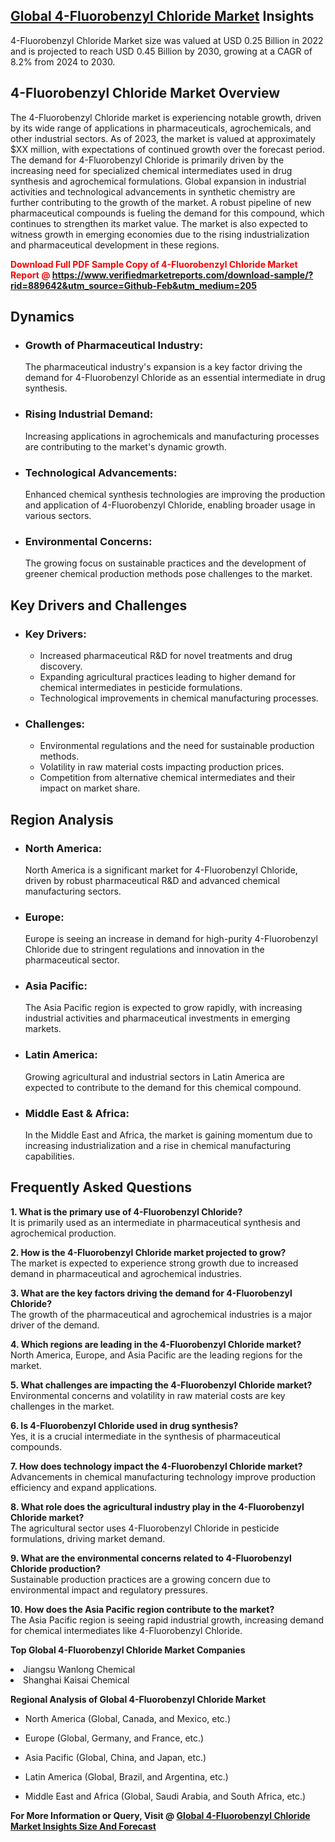 <h2><a href="https://www.verifiedmarketreports.com/download-sample/?rid=889642&amp;utm_source=Github&amp;utm_medium=205" target="_blank">Global 4-Fluorobenzyl Chloride Market</a> Insights</h2><p>4-Fluorobenzyl Chloride Market size was valued at USD 0.25 Billion in 2022 and is projected to reach USD 0.45 Billion by 2030, growing at a CAGR of 8.2% from 2024 to 2030.</p><p> <h2>4-Fluorobenzyl Chloride Market Overview</h2> <p>The 4-Fluorobenzyl Chloride market is experiencing notable growth, driven by its wide range of applications in pharmaceuticals, agrochemicals, and other industrial sectors. As of 2023, the market is valued at approximately $XX million, with expectations of continued growth over the forecast period. The demand for 4-Fluorobenzyl Chloride is primarily driven by the increasing need for specialized chemical intermediates used in drug synthesis and agrochemical formulations. Global expansion in industrial activities and technological advancements in synthetic chemistry are further contributing to the growth of the market. A robust pipeline of new pharmaceutical compounds is fueling the demand for this compound, which continues to strengthen its market value. The market is also expected to witness growth in emerging economies due to the rising industrialization and pharmaceutical development in these regions.</p> <p><strong><p><span class=""><span style="color: #ff0000;"><strong>Download Full PDF Sample Copy of 4-Fluorobenzyl Chloride Market Report</strong> @ </span><a href="https://www.verifiedmarketreports.com/download-sample/?rid=889642&amp;utm_source=Github-Feb&amp;utm_medium=205" target="_blank">https://www.verifiedmarketreports.com/download-sample/?rid=889642&amp;utm_source=Github-Feb&amp;utm_medium=205</a></span></p></strong></p> <h2>Dynamics</h2> <ul> <li><h3>Growth of Pharmaceutical Industry:</h3> The pharmaceutical industry's expansion is a key factor driving the demand for 4-Fluorobenzyl Chloride as an essential intermediate in drug synthesis.</li> <li><h3>Rising Industrial Demand:</h3> Increasing applications in agrochemicals and manufacturing processes are contributing to the market's dynamic growth.</li> <li><h3>Technological Advancements:</h3> Enhanced chemical synthesis technologies are improving the production and application of 4-Fluorobenzyl Chloride, enabling broader usage in various sectors.</li> <li><h3>Environmental Concerns:</h3> The growing focus on sustainable practices and the development of greener chemical production methods pose challenges to the market.</li> </ul> <h2>Key Drivers and Challenges</h2> <ul> <li><h3>Key Drivers:</h3> <ul> <li>Increased pharmaceutical R&D for novel treatments and drug discovery.</li> <li>Expanding agricultural practices leading to higher demand for chemical intermediates in pesticide formulations.</li> <li>Technological improvements in chemical manufacturing processes.</li> </ul> </li> <li><h3>Challenges:</h3> <ul> <li>Environmental regulations and the need for sustainable production methods.</li> <li>Volatility in raw material costs impacting production prices.</li> <li>Competition from alternative chemical intermediates and their impact on market share.</li> </ul> </li> </ul> <h2>Region Analysis</h2> <ul> <li><h3>North America:</h3> North America is a significant market for 4-Fluorobenzyl Chloride, driven by robust pharmaceutical R&D and advanced chemical manufacturing sectors.</li> <li><h3>Europe:</h3> Europe is seeing an increase in demand for high-purity 4-Fluorobenzyl Chloride due to stringent regulations and innovation in the pharmaceutical sector.</li> <li><h3>Asia Pacific:</h3> The Asia Pacific region is expected to grow rapidly, with increasing industrial activities and pharmaceutical investments in emerging markets.</li> <li><h3>Latin America:</h3> Growing agricultural and industrial sectors in Latin America are expected to contribute to the demand for this chemical compound.</li> <li><h3>Middle East & Africa:</h3> In the Middle East and Africa, the market is gaining momentum due to increasing industrialization and a rise in chemical manufacturing capabilities.</li> </ul> <h2>Frequently Asked Questions</h2> <p><strong>1. What is the primary use of 4-Fluorobenzyl Chloride?</strong><br> It is primarily used as an intermediate in pharmaceutical synthesis and agrochemical production.</p> <p><strong>2. How is the 4-Fluorobenzyl Chloride market projected to grow?</strong><br> The market is expected to experience strong growth due to increased demand in pharmaceutical and agrochemical industries.</p> <p><strong>3. What are the key factors driving the demand for 4-Fluorobenzyl Chloride?</strong><br> The growth of the pharmaceutical and agrochemical industries is a major driver of the demand.</p> <p><strong>4. Which regions are leading in the 4-Fluorobenzyl Chloride market?</strong><br> North America, Europe, and Asia Pacific are the leading regions for the market.</p> <p><strong>5. What challenges are impacting the 4-Fluorobenzyl Chloride market?</strong><br> Environmental concerns and volatility in raw material costs are key challenges in the market.</p> <p><strong>6. Is 4-Fluorobenzyl Chloride used in drug synthesis?</strong><br> Yes, it is a crucial intermediate in the synthesis of pharmaceutical compounds.</p> <p><strong>7. How does technology impact the 4-Fluorobenzyl Chloride market?</strong><br> Advancements in chemical manufacturing technology improve production efficiency and expand applications.</p> <p><strong>8. What role does the agricultural industry play in the 4-Fluorobenzyl Chloride market?</strong><br> The agricultural sector uses 4-Fluorobenzyl Chloride in pesticide formulations, driving market demand.</p> <p><strong>9. What are the environmental concerns related to 4-Fluorobenzyl Chloride production?</strong><br> Sustainable production practices are a growing concern due to environmental impact and regulatory pressures.</p> <p><strong>10. How does the Asia Pacific region contribute to the market?</strong><br> The Asia Pacific region is seeing rapid industrial growth, increasing demand for chemical intermediates like 4-Fluorobenzyl Chloride.</p> </p><p><strong>Top Global 4-Fluorobenzyl Chloride Market Companies</strong></p><div data-test-id=""><p><li>Jiangsu Wanlong Chemical</li><li> Shanghai Kaisai Chemical</li></p><div><strong>Regional Analysis of&nbsp;Global 4-Fluorobenzyl Chloride Market</strong></div><ul><li dir="ltr"><p dir="ltr">North America&nbsp;(Global, Canada, and Mexico, etc.)</p></li><li dir="ltr"><p dir="ltr">Europe (Global, Germany, and France, etc.)</p></li><li dir="ltr"><p dir="ltr">Asia Pacific&nbsp;(Global, China, and Japan, etc.)</p></li><li dir="ltr"><p dir="ltr">Latin America&nbsp;(Global, Brazil, and Argentina, etc.)</p></li><li dir="ltr">Middle East and Africa&nbsp;(Global, Saudi Arabia, and South Africa, etc.)</li></ul><p><strong>For More Information or Query, Visit @&nbsp;</strong><strong><a href="https://www.verifiedmarketreports.com/product/4-fluorobenzyl-chloride-market/?utm_source=Github&amp;utm_medium=205" target="_blank">Global 4-Fluorobenzyl Chloride Market Insights Size And Forecast</a></strong></p></div>
